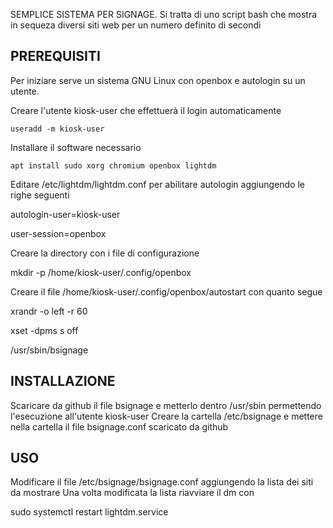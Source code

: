 SEMPLICE SISTEMA PER SIGNAGE.
Si tratta di uno script bash che mostra in sequeza diversi siti web per un numero
definito di secondi

## PREREQUISITI
Per iniziare serve un sistema GNU Linux con openbox e autologin su un utente.

Creare l'utente kiosk-user che effettuerà il login automaticamente

    useradd -m kiosk-user

Installare il software necessario

    apt install sudo xorg chromium openbox lightdm

Editare /etc/lightdm/lightdm.conf per abilitare autologin aggiungendo le righe seguenti

 autologin-user=kiosk-user

 user-session=openbox

Creare la directory con i file di configurazione

 mkdir -p /home/kiosk-user/.config/openbox

Creare il file /home/kiosk-user/.config/openbox/autostart con quanto segue

 xrandr -o left -r 60

 xset -dpms s off

 /usr/sbin/bsignage

## INSTALLAZIONE
Scaricare da github il file bsignage e metterlo dentro /usr/sbin permettendo l'esecuzione all'utente kiosk-user
Creare la cartella /etc/bsignage e mettere nella cartella il file bsignage.conf scaricato da github

## USO
Modificare il file /etc/bsignage/bsignage.conf aggiungendo la lista dei siti da mostrare
Una volta modificata la lista riavviare il dm con

 sudo systemctl restart lightdm.service
